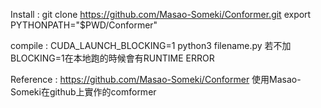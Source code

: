 Install : git clone https://github.com/Masao-Someki/Conformer.git
export PYTHONPATH="$PWD/Conformer"

compile : CUDA_LAUNCH_BLOCKING=1 python3 filename.py
若不加BLOCKING=1在本地跑的時候會有RUNTIME ERROR

Reference : https://github.com/Masao-Someki/Conformer
使用Masao-Someki在github上實作的comformer
